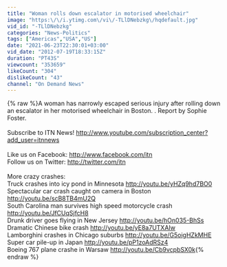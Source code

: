 ```yaml
---
title: "Woman rolls down escalator in motorised wheelchair"
image: "https:\/\/i.ytimg.com\/vi\/-TLlDNebzkg\/hqdefault.jpg"
vid_id: "-TLlDNebzkg"
categories: "News-Politics"
tags: ["Americas","USA","US"]
date: "2021-06-23T22:30:01+03:00"
vid_date: "2012-07-19T18:33:15Z"
duration: "PT43S"
viewcount: "353659"
likeCount: "304"
dislikeCount: "43"
channel: "On Demand News"
---
```

{% raw %}A woman has narrowly escaped serious injury after rolling down an escalator in her motorised wheelchair in Boston. . Report by Sophie Foster. <br /><br />Subscribe to ITN News! <a rel="nofollow" target="blank" href="http://www.youtube.com/subscription_center?add_user=itnnews">http://www.youtube.com/subscription_center?add_user=itnnews</a><br /><br />Like us on Facebook: <a rel="nofollow" target="blank" href="http://www.facebook.com/itn">http://www.facebook.com/itn</a><br />Follow us on Twitter: <a rel="nofollow" target="blank" href="http://twitter.com/itn">http://twitter.com/itn</a><br /><br />More crazy crashes:<br />Truck crashes into icy pond in Minnesota <a rel="nofollow" target="blank" href="http://youtu.be/yHZq9hd7BO0">http://youtu.be/yHZq9hd7BO0</a><br />Spectacular car crash caught on camera in Boston <a rel="nofollow" target="blank" href="http://youtu.be/scB8TB4mU2Q">http://youtu.be/scB8TB4mU2Q</a><br />South Carolina man survives high speed motorcycle crash <a rel="nofollow" target="blank" href="http://youtu.be/JfCUqSjfcH8">http://youtu.be/JfCUqSjfcH8</a><br />Drunk driver goes flying in New Jersey <a rel="nofollow" target="blank" href="http://youtu.be/hOn035-BhSs">http://youtu.be/hOn035-BhSs</a><br />Dramatic Chinese bike crash <a rel="nofollow" target="blank" href="http://youtu.be/yE8a7UTXAIw">http://youtu.be/yE8a7UTXAIw</a><br />Lamborghini crashes in Chicago suburbs <a rel="nofollow" target="blank" href="http://youtu.be/G5oigHZkMHE">http://youtu.be/G5oigHZkMHE</a><br />Super car pile-up in Japan <a rel="nofollow" target="blank" href="http://youtu.be/pP1zoAdRSz4">http://youtu.be/pP1zoAdRSz4</a><br />Boeing 767 plane crashe in Warsaw <a rel="nofollow" target="blank" href="http://youtu.be/Cb9vcpbSX0k">http://youtu.be/Cb9vcpbSX0k</a>{% endraw %}
